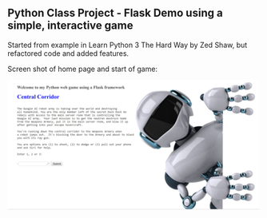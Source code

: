 ## Python Class Project - Flask Demo using a simple, interactive game

Started from example in Learn Python 3 The Hard Way by Zed Shaw, but refactored code and added features.

Screen shot of home page and start of game:


![HomePageScreenShot](static/images/HomePageScreenShot.JPG)
